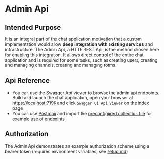# Admin Api
## Intended Purpose
It is an integral part of the chat application motivation that a custom implementation would allow **deep integration with existing services** and infrastructure. The Admin Api, a HTTP REST Api, is the method chosen here for enabling this integration. It allows direct control of the entire chat application and is required for some tasks, such as creating users, creating and managing channels, creating and managing forms.

## Api Reference
* You can use the Swagger Api viewer to browse the admin api endpoints. Build and launch the chat application, open your browser at [https://localhost:7196](https://localhost:7196) and click `Swagger Ui Api Viewer` on the index page
* You can use [Postman](https://www.postman.com/) and import the [preconfigured collection file]() for example use of endpoints

## Authorization
The Admin Api demonstrates an example authorization scheme using a bearer token (requires environment variables, see [setup.md](./setup.md))